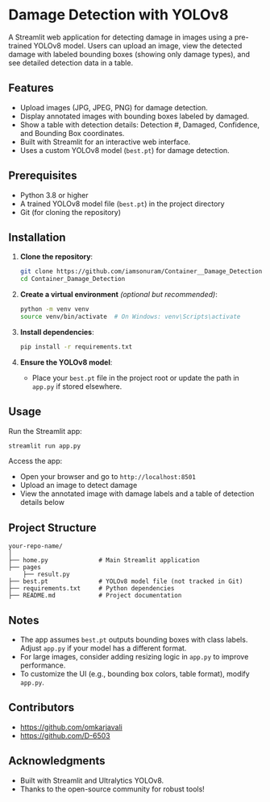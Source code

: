 # Damage Detection with YOLOv8

A Streamlit web application for detecting damage in images using a pre-trained YOLOv8 model. Users can upload an image, view the detected damage with labeled bounding boxes (showing only damage types), and see detailed detection data in a table.

## Features
- Upload images (JPG, JPEG, PNG) for damage detection.
- Display annotated images with bounding boxes labeled by damaged.
- Show a table with detection details: Detection #, Damaged, Confidence, and Bounding Box coordinates.
- Built with Streamlit for an interactive web interface.
- Uses a custom YOLOv8 model (`best.pt`) for damage detection.

## Prerequisites
- Python 3.8 or higher
- A trained YOLOv8 model file (`best.pt`) in the project directory
- Git (for cloning the repository)

## Installation

1. **Clone the repository**:
   ```bash
   git clone https://github.com/iamsonuram/Container__Damage_Detection.git
   cd Container_Damage_Detection
   ```

2. **Create a virtual environment** *(optional but recommended)*:
   ```bash
   python -m venv venv
   source venv/bin/activate  # On Windows: venv\Scripts\activate
   ```

3. **Install dependencies**:
   ```bash
   pip install -r requirements.txt
   ```

4. **Ensure the YOLOv8 model**:
   - Place your `best.pt` file in the project root or update the path in `app.py` if stored elsewhere.

## Usage

Run the Streamlit app:
```bash
streamlit run app.py
```

Access the app:
- Open your browser and go to `http://localhost:8501`
- Upload an image to detect damage
- View the annotated image with damage labels and a table of detection details below

## Project Structure
```
your-repo-name/
│
├── home.py              # Main Streamlit application
├── pages
    ├── result.py
├── best.pt              # YOLOv8 model file (not tracked in Git)
├── requirements.txt     # Python dependencies
├── README.md            # Project documentation
```

## Notes
- The app assumes `best.pt` outputs bounding boxes with class labels. Adjust `app.py` if your model has a different format.
- For large images, consider adding resizing logic in `app.py` to improve performance.
- To customize the UI (e.g., bounding box colors, table format), modify `app.py`.

## Contributors
- https://github.com/omkarjavali
- https://github.com/D-6503

## Acknowledgments
- Built with Streamlit and Ultralytics YOLOv8.
- Thanks to the open-source community for robust tools!
